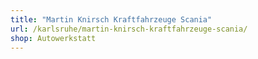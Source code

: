 ```yaml
---
title: "Martin Knirsch Kraftfahrzeuge Scania"
url: /karlsruhe/martin-knirsch-kraftfahrzeuge-scania/
shop: Autowerkstatt
---
```

